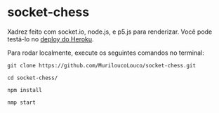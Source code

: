# socket-chess
Xadrez feito com socket.io, node.js, e p5.js para renderizar.
Você pode testá-lo no [deploy do Heroku](https://socketio-nodejs-chess.herokuapp.com).

Para rodar localmente, execute os seguintes comandos no terminal:
```
git clone https://github.com/MuriloucoLouco/socket-chess.git
```
```
cd socket-chess/
```
```
npm install
```
```
nmp start
```
